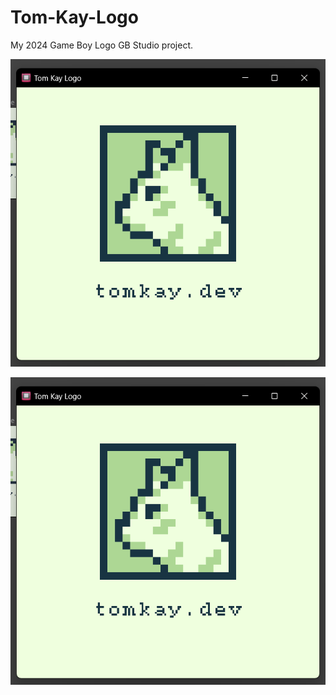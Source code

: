 # Tom-Kay-Logo
 My 2024 Game Boy Logo GB Studio project.

 ![Screenshot of a logo: a pixel art portrait of a cat with the text, "tomkay.dev" underneath.](Screenshot%202024-02-01%20172009.png)

![](https://raw.githubusercontent.com/tomkaygames/Tom-Kay-Logo/main/Screenshot%202024-02-01%20172009.png)
